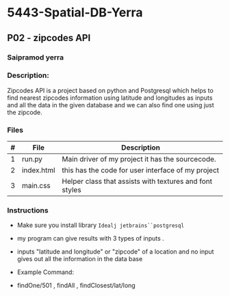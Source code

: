 # 5443-Spatial-DB-Yerra
## P02 - zipcodes API
### Saipramod yerra
### Description:

Zipcodes API is a project based on python and Postgresql which helps to find nearest zipcodes information using latitude and longitudes as inputs and all the data in the given database and we can also find one using just the zipcode.

### Files

|   #   | File            | Description                                        |
| :---: | --------------- | -------------------------------------------------- |
|   1   | run.py         | Main driver of my project it has the sourcecode.      |
|   2   | index.html  | this has the code for user interface of my project         |
|   3   | main.css | Helper class that assists with textures and font styles |

### Instructions

- Make sure you install library `Idealj jetbrains``postgresql`
- my program can give results with 3 types of inputs .
- inputs "latitude and longitude" or "zipcode" of a location and no input gives out all the information in the data  base


- Example Command:
- findOne/501 , findAll , findClosest/lat/long
